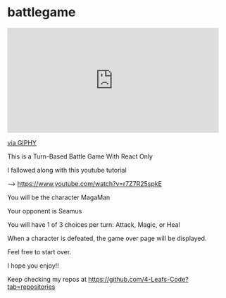 # battlegame

<iframe src="https://giphy.com/embed/gER6i4DbHBHVkOZCk5" width="480" height="238" frameBorder="0" class="giphy-embed" allowFullScreen></iframe><p><a href="https://giphy.com/gifs/gER6i4DbHBHVkOZCk5">via GIPHY</a></p>

This is a Turn-Based Battle Game With React Only

I fallowed along with this youtube tutorial

--> https://www.youtube.com/watch?v=r7Z7R25spkE

You will be the character MagaMan 

Your opponent is Seamus

You will have 1 of 3 choices per turn: Attack, Magic, or Heal

When a character is defeated, the game over page will be displayed. 

Feel free to start over.

I hope you enjoy!!

Keep checking my repos at https://github.com/4-Leafs-Code?tab=repositories  
